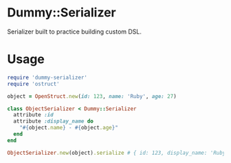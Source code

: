# Dummy::Serializer

Serializer built to practice building custom DSL.

# Usage

```ruby
require 'dummy-serializer'
require 'ostruct'

object = OpenStruct.new(id: 123, name: 'Ruby', age: 27)

class ObjectSerializer < Dummy::Serializer
  attribute :id
  attribute :display_name do
    "#{object.name} - #{object.age}"
  end
end

ObjectSerializer.new(object).serialize # { id: 123, display_name: 'Ruby - 27' }
```
